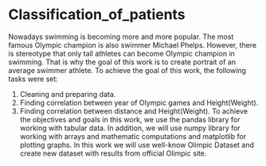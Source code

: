 # Classification_of_patients
Nowadays swimming is becoming more and more popular. The most famous Olympic champion is also swimmer Michael Phelps. However, there is stereotype that only tall athletes can become Olympic champion in swimming.
That is why the goal of this work is to create portrait of an average swimmer athlete.
To achieve the goal of this work, the following tasks were set:
1. Cleaning and preparing data.
2. Finding correlation between year of Olympic games and Height(Weight).
3. Finding correlation between distance and Height(Weight).
To achieve the objectives and goals in this work, we use the pandas library for working with tabular data. In addition, we will use numpy library for working with arrays and mathematic computations and matplotlib for plotting graphs. In this work we will use well-know Olimpic Dataset and create new dataset with results from official Olimpic site.

